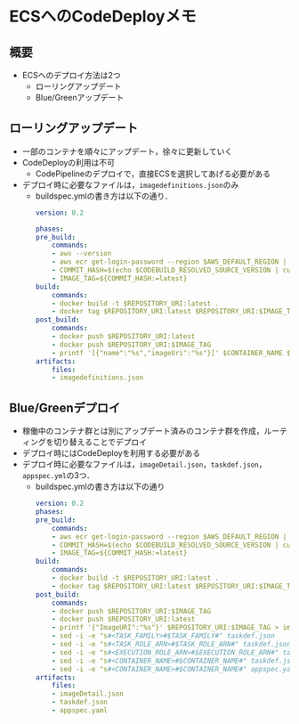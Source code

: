 # ECSへのCodeDeployメモ

## 概要
- ECSへのデプロイ方法は2つ
    - ローリングアップデート
    - Blue/Greenアップデート

## ローリングアップデート
- 一部のコンテナを順々にアップデート，徐々に更新していく
- CodeDeployの利用は不可
    - CodePipelineのデプロイで，直接ECSを選択してあげる必要がある
- デプロイ時に必要なファイルは，`imagedefinitions.json`のみ
    - buildspec.ymlの書き方は以下の通り．
        ```YAML
        version: 0.2

        phases:
        pre_build:
            commands:
            - aws --version
            - aws ecr get-login-password --region $AWS_DEFAULT_REGION | docker login --username AWS --password-stdin $AWS_ACCOUNT_ID.dkr.ecr.$AWS_DEFAULT_REGION.amazonaws.com
            - COMMIT_HASH=$(echo $CODEBUILD_RESOLVED_SOURCE_VERSION | cut -c 1-7)
            - IMAGE_TAG=${COMMIT_HASH:=latest}
        build:
            commands:
            - docker build -t $REPOSITORY_URI:latest .
            - docker tag $REPOSITORY_URI:latest $REPOSITORY_URI:$IMAGE_TAG
        post_build:
            commands:
            - docker push $REPOSITORY_URI:latest
            - docker push $REPOSITORY_URI:$IMAGE_TAG
            - printf '[{"name":"%s","imageUri":"%s"}]' $CONTAINER_NAME $REPOSITORY_URI:$IMAGE_TAG > imagedefinitions.json
        artifacts:
            files: 
            - imagedefinitions.json
        ```


## Blue/Greenデプロイ
- 稼働中のコンテナ群とは別にアップデート済みのコンテナ群を作成，ルーティングを切り替えることでデプロイ
- デプロイ時にはCodeDeployを利用する必要がある
- デプロイ時に必要なファイルは，`imageDetail.json`，`taskdef.json`，`appspec.yml`の3つ．
    - buildspec.ymlの書き方は以下の通り
        ```YAML
        version: 0.2
        phases:
        pre_build:
            commands:
            - aws ecr get-login-password --region $AWS_DEFAULT_REGION | docker login --username AWS --password-stdin $AWS_ACCOUNT_ID.dkr.ecr.$AWS_DEFAULT_REGION.amazonaws.com
            - COMMIT_HASH=$(echo $CODEBUILD_RESOLVED_SOURCE_VERSION | cut -c 1-7)
            - IMAGE_TAG=${COMMIT_HASH:=latest}
        build:
            commands:
            - docker build -t $REPOSITORY_URI:latest .
            - docker tag $REPOSITORY_URI:latest $REPOSITORY_URI:$IMAGE_TAG
        post_build:
            commands:
            - docker push $REPOSITORY_URI:$IMAGE_TAG
            - docker push $REPOSITORY_URI:latest
            - printf '{"ImageURI":"%s"}' $REPOSITORY_URI:$IMAGE_TAG > imageDetail.json
            - sed -i -e "s#<TASK_FAMILY>#$TASK_FAMILY#" taskdef.json
            - sed -i -e "s#<TASK_ROLE_ARN>#$TASK_ROLE_ARN#" taskdef.json
            - sed -i -e "s#<EXECUTION_ROLE_ARN>#$EXECUTION_ROLE_ARN#" taskdef.json
            - sed -i -e "s#<CONTAINER_NAME>#$CONTAINER_NAME#" taskdef.json
            - sed -i -e "s#<CONTAINER_NAME>#$CONTAINER_NAME#" appspec.yaml
        artifacts:
            files:
            - imageDetail.json
            - taskdef.json
            - appspec.yaml
        ```